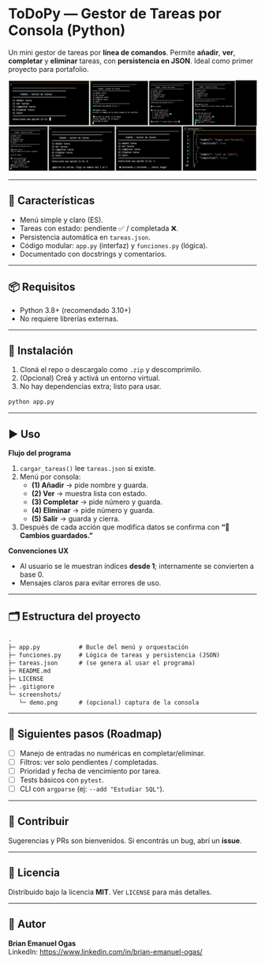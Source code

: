# ToDoPy — Gestor de Tareas por Consola (Python)

Un mini gestor de tareas por **línea de comandos**. Permite **añadir**, **ver**, **completar** y **eliminar** tareas, con **persistencia en JSON**. Ideal como primer proyecto para portafolio.

![Demo](screenshots/demo.png) <!-- opcional: agregá una captura de la consola -->

---

## 🚀 Características
- Menú simple y claro (ES).
- Tareas con estado: pendiente ✅ / completada ❌.
- Persistencia automática en `tareas.json`.
- Código modular: `app.py` (interfaz) y `funciones.py` (lógica).
- Documentado con docstrings y comentarios.

---

## 📦 Requisitos
- Python 3.8+ (recomendado 3.10+)
- No requiere librerías externas.

---

## 🧰 Instalación
1) Cloná el repo o descargalo como `.zip` y descomprimilo.
2) (Opcional) Creá y activá un entorno virtual.
3) No hay dependencias extra; listo para usar.

```bash
python app.py
```

---

## ▶️ Uso
**Flujo del programa**  
1. `cargar_tareas()` lee `tareas.json` si existe.  
2. Menú por consola:  
   - **(1) Añadir** → pide nombre y guarda.  
   - **(2) Ver** → muestra lista con estado.  
   - **(3) Completar** → pide número y guarda.  
   - **(4) Eliminar** → pide número y guarda.  
   - **(5) Salir** → guarda y cierra.  
3. Después de cada acción que modifica datos se confirma con **“💾 Cambios guardados.”**

**Convenciones UX**  
- Al usuario se le muestran índices **desde 1**; internamente se convierten a base 0.  
- Mensajes claros para evitar errores de uso.

---

## 🗂️ Estructura del proyecto
```
.
├─ app.py           # Bucle del menú y orquestación
├─ funciones.py     # Lógica de tareas y persistencia (JSON)
├─ tareas.json      # (se genera al usar el programa)
├─ README.md
├─ LICENSE
├─ .gitignore
└─ screenshots/
   └─ demo.png      # (opcional) captura de la consola
```

---

## 🧭 Siguientes pasos (Roadmap)
- [ ] Manejo de entradas no numéricas en completar/eliminar.
- [ ] Filtros: ver solo pendientes / completadas.
- [ ] Prioridad y fecha de vencimiento por tarea.
- [ ] Tests básicos con `pytest`.
- [ ] CLI con `argparse` (ej: `--add "Estudiar SQL"`).

---

## 🤝 Contribuir
Sugerencias y PRs son bienvenidos. Si encontrás un bug, abrí un **issue**.

---

## 📄 Licencia
Distribuido bajo la licencia **MIT**. Ver `LICENSE` para más detalles.

---

## 👤 Autor
**Brian Emanuel Ogas**  
LinkedIn: https://www.linkedin.com/in/brian-emanuel-ogas/
